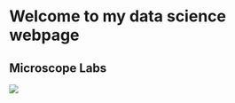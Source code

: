 # Welcome to my data science webpage
## Microscope Labs 

<img src="https://api.hub.jhu.edu/factory/sites/default/files/styles/full_width/public/electron_microscope_030121.jpg">
